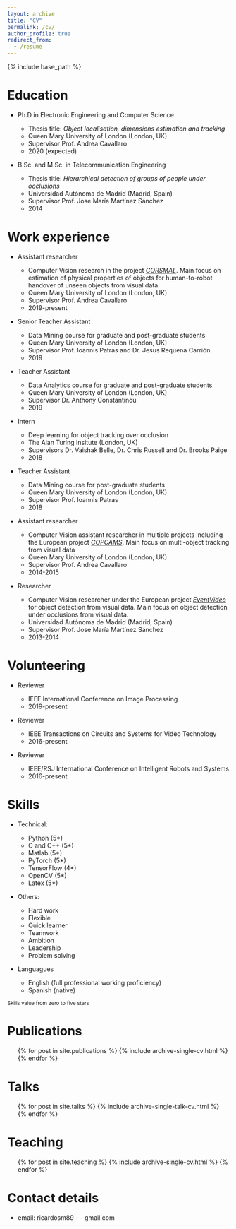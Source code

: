 ```yaml
---
layout: archive
title: "CV"
permalink: /cv/
author_profile: true
redirect_from:
  - /resume
---
```


{% include base_path %}

Education
======
* Ph.D in Electronic Engineering and Computer Science
  * Thesis title: *Object localisation, dimensions estimation and tracking*
  * Queen Mary University of London (London, UK)
  * Supervisor Prof. Andrea Cavallaro
  * 2020 (expected)

* B.Sc. and M.Sc. in Telecommunication Engineering
  * Thesis title: *Hierarchical detection of groups of people under occlusions*
  * Universidad Autónoma de Madrid (Madrid, Spain)
  * Supervisor Prof. Jose María Martínez Sánchez
  * 2014


Work experience
======

* Assistant researcher
  * Computer Vision research in the project [*CORSMAL*](http://corsmal.eecs.qmul.ac.uk). Main focus on estimation of physical properties of objects for human-to-robot handover of unseen objects from visual data
  * Queen Mary University of London (London, UK)
  * Supervisor Prof. Andrea Cavallaro
  * 2019-present


* Senior Teacher Assistant
  * Data Mining course for graduate and post-graduate students
  * Queen Mary University of London (London, UK)
  * Supervisor Prof. Ioannis Patras and Dr. Jesus Requena Carrión
  * 2019


* Teacher Assistant
  * Data Analytics course for graduate and post-graduate students
  * Queen Mary University of London (London, UK)
  * Supervisor Dr. Anthony Constantinou
  * 2019

* Intern
  * Deep learning for object tracking over occlusion
  * The Alan Turing Insitute (London, UK)
  * Supervisors Dr. Vaishak Belle, Dr. Chris Russell and Dr. Brooks Paige
  * 2018

* Teacher Assistant
  * Data Mining course for post-graduate students
  * Queen Mary University of London (London, UK)
  * Supervisor Prof. Ioannis Patras
  * 2018

* Assistant researcher
  * Computer Vision assistant researcher in multiple projects including the European project [*COPCAMS*](http://www.copcams.eu). Main focus on multi-object tracking from visual data
  * Queen Mary University of London (London, UK)
  * Supervisor Prof. Andrea Cavallaro
  * 2014-2015

* Researcher
  * Computer Vision researcher under the European project [*EventVideo*](http://www-vpu.eps.uam.es/eventvideo/) for object detection from visual data. Main focus on object detection under occlusions from visual data.
  * Universidad Autónoma de Madrid (Madrid, Spain)
  * Supervisor Prof. Jose María Martínez Sánchez
  * 2013-2014


Volunteering
======
* Reviewer
  * IEEE International Conference on Image Processing
  * 2019-present

* Reviewer
  * IEEE Transactions on Circuits and Systems for Video Technology
  * 2016-present

* Reviewer
  * IEEE/RSJ International Conference on Intelligent Robots and Systems
  * 2016-present


Skills
======
* Technical:
  * Python (5*)
  * C and C++ (5*)
  * Matlab (5*)
  * PyTorch (5*)
  * TensorFlow (4*)
  * OpenCV (5*)
  * Latex (5*)

* Others:
  * Hard work
  * Flexible
  * Quick learner
  * Teamwork
  * Ambition
  * Leadership
  * Problem solving

* Languagues
  * English (full professional working proficiency)
  * Spanish (native)

<sub>Skills value from zero to five stars</sub>

Publications
======
  <ul>{% for post in site.publications %}
    {% include archive-single-cv.html %}
  {% endfor %}</ul>
  
Talks
======
  <ul>{% for post in site.talks %}
    {% include archive-single-talk-cv.html %}
  {% endfor %}</ul>
  
Teaching
======
  <ul>{% for post in site.teaching %}
    {% include archive-single-cv.html %}
  {% endfor %}</ul>

Contact details
======
* email: ricardosm89 - - gmail.com
